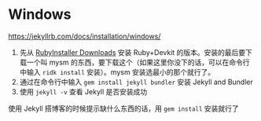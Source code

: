 
# Windows

<https://jekyllrb.com/docs/installation/windows/>

1. 先从 [RubyInstaller Downloads](https://rubyinstaller.org/downloads/) 安装 Ruby+Devkit 的版本。安装的最后要下载一个叫 mysm 的东西，要下载这个（如果这里你没下的话，可以在命令行中输入 `ridk install` 安装）。mysm 安装选最小的那个就行了。
2. 通过在命令行中输入 `gem install jekyll bundler` 安装 Jekyll and Bundler
3. 使用 `jekyll -v` 查看 Jekyll 是否安装成功

使用 Jekyll 搭博客的时候提示缺什么东西的话，用 `gem install` 安装就行了